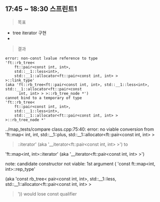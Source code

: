## 17:45 ~ 18:30 스프린트1
> 목표
- tree iterator 구현
-
> 결과


```
error: non-const lvalue reference to type
'ft::rb_tree<
	ft::pair<const int, int>,
	std::__1::less<int>,
	std::__1::allocator<ft::pair<const int, int> >
>::link_type'
(aka 'ft::rb_tree<ft::pair<const int, int>, std::__1::less<int>, std::__1::allocator<ft::pair<const
      int, int> > >::rb_tree_node *')
cannot bind to a temporary of type
'ft::rb_tree<
	ft::pair<const int, int>,
	std::__1::less<int>,
	std::__1::allocator<ft::pair<const int, int> >
>::rb_tree_node *'
```

../map_tests/compare class.cpp:75:40: error: no viable conversion from
'ft::map<
	int,
	int,
	std::__1::plus<int>,
	std::__1::allocator<ft::pair<const int, int> >
>::iterator' (aka '__iterator<ft::pair<const int, int> >') to

'ft::map<int, int>::iterator' (aka '__iterator<ft::pair<const int, int> >')


note: candidate constructor not viable: 1st argument (
'const ft::map<int, int>::rep_type'

(aka
'const rb_tree<
	pair<const int, int>,
	std::__1::less<int>,
	std::__1::allocator<ft::pair<const int, int> >
>')) would lose const qualifier
